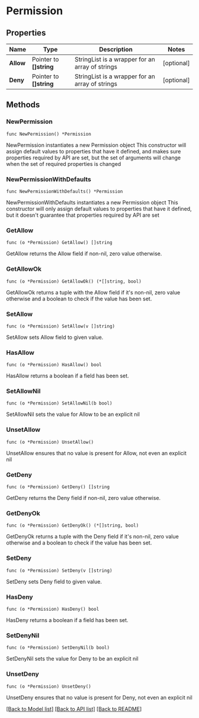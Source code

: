 # Permission

## Properties

Name | Type | Description | Notes
------------ | ------------- | ------------- | -------------
**Allow** | Pointer to **[]string** | StringList is a wrapper for an array of strings | [optional] 
**Deny** | Pointer to **[]string** | StringList is a wrapper for an array of strings | [optional] 

## Methods

### NewPermission

`func NewPermission() *Permission`

NewPermission instantiates a new Permission object
This constructor will assign default values to properties that have it defined,
and makes sure properties required by API are set, but the set of arguments
will change when the set of required properties is changed

### NewPermissionWithDefaults

`func NewPermissionWithDefaults() *Permission`

NewPermissionWithDefaults instantiates a new Permission object
This constructor will only assign default values to properties that have it defined,
but it doesn't guarantee that properties required by API are set

### GetAllow

`func (o *Permission) GetAllow() []string`

GetAllow returns the Allow field if non-nil, zero value otherwise.

### GetAllowOk

`func (o *Permission) GetAllowOk() (*[]string, bool)`

GetAllowOk returns a tuple with the Allow field if it's non-nil, zero value otherwise
and a boolean to check if the value has been set.

### SetAllow

`func (o *Permission) SetAllow(v []string)`

SetAllow sets Allow field to given value.

### HasAllow

`func (o *Permission) HasAllow() bool`

HasAllow returns a boolean if a field has been set.

### SetAllowNil

`func (o *Permission) SetAllowNil(b bool)`

 SetAllowNil sets the value for Allow to be an explicit nil

### UnsetAllow
`func (o *Permission) UnsetAllow()`

UnsetAllow ensures that no value is present for Allow, not even an explicit nil
### GetDeny

`func (o *Permission) GetDeny() []string`

GetDeny returns the Deny field if non-nil, zero value otherwise.

### GetDenyOk

`func (o *Permission) GetDenyOk() (*[]string, bool)`

GetDenyOk returns a tuple with the Deny field if it's non-nil, zero value otherwise
and a boolean to check if the value has been set.

### SetDeny

`func (o *Permission) SetDeny(v []string)`

SetDeny sets Deny field to given value.

### HasDeny

`func (o *Permission) HasDeny() bool`

HasDeny returns a boolean if a field has been set.

### SetDenyNil

`func (o *Permission) SetDenyNil(b bool)`

 SetDenyNil sets the value for Deny to be an explicit nil

### UnsetDeny
`func (o *Permission) UnsetDeny()`

UnsetDeny ensures that no value is present for Deny, not even an explicit nil

[[Back to Model list]](../README.md#documentation-for-models) [[Back to API list]](../README.md#documentation-for-api-endpoints) [[Back to README]](../README.md)


